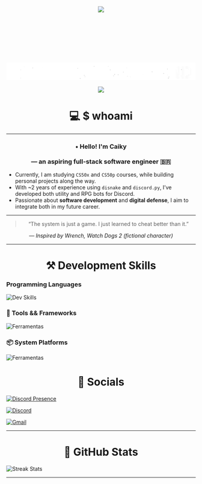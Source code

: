 <!-- Container principal -->
<div align="center">
  
<!-- Welcome to my Terminal-->
<img src="https://img.shields.io/badge/Welcome_to_my_terminal-00BFFF?style=for-the-badge&logoColor=white&labelColor=000000&color=00BFFF" style="margin:100px;" /><br><br>

<!-- 404 limits not found -->     
<img src="output-onlinegiftools-com-ezgif.com-crop.gif"><br>
  
  
<!-- Acessing Caiky's workspace -->
<img src="https://readme-typing-svg.herokuapp.com/?color=00BFFF&size=25&center=true&vCenter=true&width=1000&lines=>&nbsp+Accessing+Caiky's+workspace" />



<!-- Who am i-->
# 💻 $ whoami

<hr>

<!-- Title -->
<h3 align="center">
• Hello! I'm <strong>Caiky</strong>
<br><br>
— an aspiring full-stack 
<strong>software engineer 🇧🇷</strong>
<br>
</h3>

</div>

<!-- Paragraphs -->
+ Currently, I am studying <code>CS50x</code> and <code>CS50p</code> courses, while building personal projects along the way.<br>
+ With ~2 years of experience using <code>disnake</code> and <code>discord.py</code>, I’ve developed both utility and RPG bots for Discord.<br>
+ Passionate about <strong>software development</strong> and <strong>digital defense</strong>, I aim to integrate both in my future career.

---

<!-- Watch dogs 2 Quote -->
<blockquote align="center">
  “The system is just a game. I just learned to cheat better than it.”
</blockquote>

<p align="center"><em>— Inspired by Wrench, Watch Dogs 2 (fictional character)</em></p>

---

<!-- Development skills container-->
<div>
<h1 align="center">⚒️ Development Skills</h1> 

<!-- Languages -->
### Programming Languages
<img src="https://skillicons.dev/icons?i=git,html,css,c,js,python,sqlite" alt="Dev Skills">

<!-- Frameworks and tools-->
### 🔧 Tools && Frameworks
<img src="https://skillicons.dev/icons?i=git,bash,django,arduino,vscode" alt="Ferramentas">

<!-- System platforms -->
### 📦 System Platforms
<img src="https://skillicons.dev/icons?i=linux,debian,ubuntu" alt="Ferramentas">
</div>

  
<!-- Socials -->
<h1 align="center">📎 Socials</h1>
  
<!-- Discord Presence -->
[![Discord Presence](https://lanyard.cnrad.dev/api/845713407730122812?bg=transparent)](https://discord.com/users/845713407730122812)

<!-- Discord button -->
[![Discord](https://img.shields.io/badge/Discord-21060b?style=for-the-badge&logo=discord&logoColor=white)](https://discord.gg/XbpBs2xG)

<!-- Gmail button -->
<a href="mailto:caikyhortasouza25@gmail.com">
<img height="40px" src="https://img.shields.io/badge/Gmail-ffffff?style=for-the-badge&logo=gmail&logoColor=white)" alt="Gmail">
  </a>

---

<!-- Github Stats-->
<h1 align="center">📌 GitHub Stats</h1>
<img src="https://github-readme-activity-graph.vercel.app/graph?username=Caiky-Souza&theme=tokyo-night&hide_border=true&line=00BFFF&hide_title=true&color=00BFFF&bg_color=0d1117&area=true&li" alt="Streak Stats">

---
